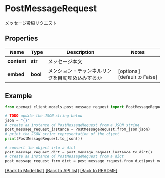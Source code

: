 # PostMessageRequest

メッセージ投稿リクエスト

## Properties

Name | Type | Description | Notes
------------ | ------------- | ------------- | -------------
**content** | **str** | メッセージ本文 | 
**embed** | **bool** | メンション・チャンネルリンクを自動埋め込みするか | [optional] [default to False]

## Example

```python
from openapi_client.models.post_message_request import PostMessageRequest

# TODO update the JSON string below
json = "{}"
# create an instance of PostMessageRequest from a JSON string
post_message_request_instance = PostMessageRequest.from_json(json)
# print the JSON string representation of the object
print(PostMessageRequest.to_json())

# convert the object into a dict
post_message_request_dict = post_message_request_instance.to_dict()
# create an instance of PostMessageRequest from a dict
post_message_request_form_dict = post_message_request.from_dict(post_message_request_dict)
```
[[Back to Model list]](../README.md#documentation-for-models) [[Back to API list]](../README.md#documentation-for-api-endpoints) [[Back to README]](../README.md)


